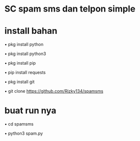 # SC spam sms dan telpon simple
# install bahan
 • pkg install python

 • pkg install python3

 • pkg install pip

 • pip install requests

 • pkg install git

 • git clone https://github.com/Rizky134/spamsms

# buat run nya
 • cd spamsms

 • python3 spam.py

